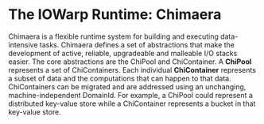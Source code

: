 # The IOWarp Runtime: Chimaera

Chimaera is a flexible runtime system for building and executing data-intensive tasks.
Chimaera defines a set of abstractions that make the development of active,
reliable, upgradeable and malleable I/O stacks easier. The core abstractions are the
ChiPool and ChiContainer. A **ChiPool** represents a set of ChiContainers. Each individual
**ChiContainer** represents a subset of data and the computations that can happen to that
data. ChiContainers can be migrated and are addressed using an unchanging, machine-independent
DomainId. For example, a ChiPool could represent a distributed key-value store while a ChiContainer
represents a bucket in that key-value store.
